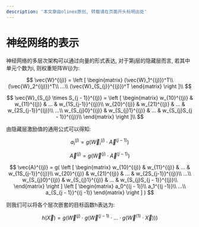 ```yaml
---
description: '本文章由olinex原创, 转载请在页面开头标明出处'
---
```


# 神经网络的表示

神经网络的多层次架构可以通过向量的形式表达, 对于第j层的隐藏层而言, 若其中单元个数为i, 则权重矩阵W\(j\)为:

$$
\vec{W}^{(j)} = 
\left [
\begin{matrix}
(\vec{W}_1^{(j)})^T\\
(\vec{W}_2^{(j)})^T\\
...\\
(\vec{W}_{S_{j}}^{(j)})^T
\end{matrix}
\right ]\\
$$

$$
\vec{W}_{S_{j} \times S_{j - 1}}^{(j)} = 
\left [
\begin{matrix}
w_{10}^{(j)} & w_{11}^{(j)} & ... & w_{1S_{j-1}}^{(j)}\\
w_{20}^{(j)} & w_{21}^{(j)} & ... & w_{2S_{j-1}}^{(j)}\\
...\\
w_{S_{j}0}^{(j)} & w_{S_{j}1}^{(j)} & ... & w_{S_{j}S_{j - 1}}^{(j)}\\
\end{matrix}
\right ]\\
$$

由隐藏层激励值的通用公式可以得知:

$$
a_i^{(j)} = g(\vec{W}_{i}^{(j)} \cdot \vec{A}^{(j-1)})
$$

$$
\vec{A}^{(j)} = g(\vec{W}^{(j)} \cdot \vec{A}^{(j-1)} )
$$

$$
\vec{A}^{(j)} =
g(
\left [
\begin{matrix}
w_{10}^{(j)} & w_{11}^{(j)} & ... & w_{1S_{j-1}}^{(j)}\\
w_{20}^{(j)} & w_{21}^{(j)} & ... & w_{2S_{j-1}}^{(j)}\\
...\\
w_{S_{j}0}^{(j)} & w_{S_{j}1}^{(j)} & ... & w_{S_{j}S_{j - 1}}^{(j)}\\
\end{matrix}
\right ]
\left [
\begin{matrix}
a_0^{(j - 1)}\\
a_1^{(j -1)}\\
...\\
a_{S_{j - 1}}^{(j -1)}
\end{matrix}
\right ]
)
$$

则我们可以将各个层次嵌套的目标函数h表达为:

$$
h(\vec{X}) = g(
\vec{W}^{(j)} \cdot
g(\vec{W}^{(j -1)} \cdot
... \cdot
g(\vec{W}^{(1)} \cdot 
\vec{X}
)))
$$

